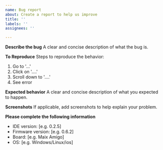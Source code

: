 ```yaml
---
name: Bug report
about: Create a report to help us improve
title: ''
labels: ''
assignees: ''

---
```


**Describe the bug**
A clear and concise description of what the bug is.

**To Reproduce**
Steps to reproduce the behavior:
1. Go to '...'
2. Click on '....'
3. Scroll down to '....'
4. See error

**Expected behavior**
A clear and concise description of what you expected to happen.

**Screenshots**
If applicable, add screenshots to help explain your problem.

**Please complete the following information**
 - IDE version: [e.g. 0.2.5]
 - Firmware version: [e.g. 0.6.2]
 - Board: [e.g. Maix Amigo]
 - OS: [e.g. Windows/Linux/ios]
